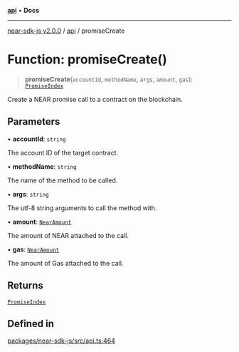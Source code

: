 [**api**](../README.md) • **Docs**

***

[near-sdk-js v2.0.0](../../packages.md) / [api](../README.md) / promiseCreate

# Function: promiseCreate()

> **promiseCreate**(`accountId`, `methodName`, `args`, `amount`, `gas`): [`PromiseIndex`](../../utils/type-aliases/PromiseIndex.md)

Create a NEAR promise call to a contract on the blockchain.

## Parameters

• **accountId**: `string`

The account ID of the target contract.

• **methodName**: `string`

The name of the method to be called.

• **args**: `string`

The utf-8 string arguments to call the method with.

• **amount**: [`NearAmount`](../../utils/type-aliases/NearAmount.md)

The amount of NEAR attached to the call.

• **gas**: [`NearAmount`](../../utils/type-aliases/NearAmount.md)

The amount of Gas attached to the call.

## Returns

[`PromiseIndex`](../../utils/type-aliases/PromiseIndex.md)

## Defined in

[packages/near-sdk-js/src/api.ts:464](https://github.com/dim-daskalov/near-sdk-js/blob/1a0ba6d21107f9be72f7c7293e6bb551722b82bb/packages/near-sdk-js/src/api.ts#L464)
